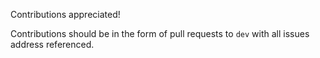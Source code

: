 Contributions appreciated!

Contributions should be in the form of pull requests to `dev` with all issues address referenced.

